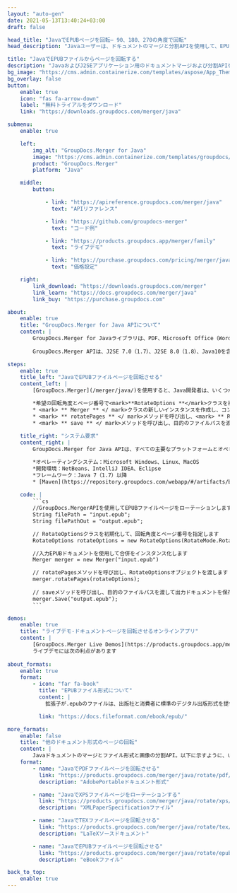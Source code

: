 ```yaml
---
layout: "auto-gen"
date: 2021-05-13T13:40:24+03:00
draft: false

head_title: "JavaでEPUBページを回転– 90、180、270の角度で回転"
head_description: "Javaユーザーは、ドキュメントのマージと分割APIを使用して、EPUBファイルの特定のドキュメントページまたはすべてのドキュメントページを90、180、270回転角で回転します。"

title: "JavaでEPUBファイルからページを回転する"
description: "JavaおよびJ2SEアプリケーション用のドキュメントマージおよび分割APIを使用して、EPUBファイルの選択的またはすべてのドキュメントページを90、180、または270回転角に回転します."
bg_image: "https://cms.admin.containerize.com/templates/aspose/App_Themes/V3/images/bg/header1.png"
bg_overlay: false
button:
    enable: true
    icon: "fas fa-arrow-down"
    label: "無料トライアルをダウンロード"
    link: "https://downloads.groupdocs.com/merger/java"

submenu:
    enable: true

    left:
        img_alt: "GroupDocs.Merger for Java"
        image: "https://cms.admin.containerize.com/templates/groupdocs/images/product-logos/90x90-noborder/groupdocs-merger-java.png"
        product: "GroupDocs.Merger"
        platform: "Java"

    middle:
        button:

            - link: "https://apireference.groupdocs.com/merger/java"
              text: "APIリファレンス"

            - link: "https://github.com/groupdocs-merger"
              text: "コード例"

            - link: "https://products.groupdocs.app/merger/family"
              text: "ライブデモ"

            - link: "https://purchase.groupdocs.com/pricing/merger/java"
              text: "価格設定"

    right:
        link_download: "https://downloads.groupdocs.com/merger"
        link_learn: "https://docs.groupdocs.com/merger/java"
        link_buy: "https://purchase.groupdocs.com"

about:
    enable: true
    title: "GroupDocs.Merger for Java APIについて"
    content: |
        GroupDocs.Merger for Javaライブラリは、PDF、Microsoft Office（Word、Excel、PowerPoint、OneNote）、OpenDocument、HTML、画像など、.NETアプリケーション内のさまざまなドキュメント形式を安全にマージおよび分割するためのシンプルなソリューションを提供します。コードを数行追加するだけで、移動、削除、回転、スワップ、抽出、ドキュメント内のページの向きの変更など、いくつかのドキュメント操作を実行できます。ドキュメントマージAPIは、ドキュメントページを画像としてプレビューして、ページのドキュメント構造、フォーマット、コンテンツを分析することもサポートしています。
        
        GroupDocs.Merger APIは、J2SE 7.0（1.7）、J2SE 8.0（1.8）、Java10を含むすべての主要なオペレーティングシステムとJavaバージョンで十分にサポートされています。

steps:
    enable: true
    title_left: "JavaでEPUBファイルページを回転させる"
    content_left: |
        [GroupDocs.Merger](/merger/java/)を使用すると、Java開発者は、いくつかの簡単な手順を実行することで、EPUBファイル内の特定またはすべてのページを90、180、または270回転角で簡単に回転できます。

        *希望の回転角度とページ番号で<mark>**RotateOptions **</mark>クラスを初期化します。
        * <mark> ** Merger ** </ mark>クラスの新しいインスタンスを作成し、コンストラクターパラメーターとしてソースドキュメントパスを渡します。
        * <mark> ** rotatePages ** </ mark>メソッドを呼び出し、<mark> ** RotateOptions **</mark>オブジェクトを渡します。
        * <mark> ** save ** </ mark>メソッドを呼び出し、目的のファイルパスを渡して、結果のドキュメントを保存します。
        
    title_right: "システム要求"
    content_right: |
        GroupDocs.Merger for Java APIは、すべての主要なプラットフォームとオペレーティングシステムでサポートされています。以下のコードを実行する前に、システムに次の前提条件がインストールされていることを確認してください。

        *オペレーティングシステム：Microsoft Windows、Linux、MacOS
        *開発環境：NetBeans、IntelliJ IDEA、Eclipse
        *フレームワーク：Java 7（1.7）以降
        * [Maven](https://repository.groupdocs.com/webapp/#/artifacts/browse/tree/General/repo/com/groupdocs/groupdocs-merger)から最新バージョンのGroupDocs.MergerforJavaをダウンロードします。
        
    code: |
        ```cs
        //GroupDocs.MergerAPIを使用してEPUBファイルページをローテーションします
        String filePath = "input.epub";
        String filePathOut = "output.epub";

        // RotateOptionsクラスを初期化して、回転角度とページ番号を指定します
        RotateOptions rotateOptions = new RotateOptions(RotateMode.Rotate180, new int[] { 2, 3 });

        //入力EPUBドキュメントを使用して合併をインスタンス化します
        Merger merger = new Merger("input.epub")

        // rotatePagesメソッドを呼び出し、RotateOptionsオブジェクトを渡します
        merger.rotatePages(rotateOptions);
            
        // saveメソッドを呼び出し、目的のファイルパスを渡して出力ドキュメントを保存します
        merger.Save("output.epub");
        ```

demos:
    enable: true
    title: "ライブデモ-ドキュメントページを回転させるオンラインアプリ"
    content: |
        [GroupDocs.Merger Live Demos](https://products.groupdocs.app/merger/epub)Webサイトにアクセスして、EPUBファイル内のページを今すぐローテーションしてください。  
        ライブデモには次の利点があります
        
about_formats:
    enable: true
    format:
        - icon: "far fa-book"
          title: "EPUBファイル形式について"
          content: |
            拡張子が.epubのファイルは、出版社と消費者に標準のデジタル出版形式を提供する電子書籍ファイル形式です。このフォーマットは今では非常に一般的であるため、多くの電子書籍リーダーやソフトウェアアプリケーションでサポートされています。たとえば、Mac OSでは、プレインストールされたBooksソフトウェアがそのようなファイルを開くためのサポートを提供します。さらに、スマートフォン、タブレット、コンピューターで利用できる互換性のあるソフトウェアがたくさんあります。 EPUBファイル標準は、国際電子出版フォーラム（IDPF）によって維持されています。バージョンEPUB3は、コンテンツのパッケージ化のための標準化されたベストプラクティス、調査、情報、およびイベントの主要な書籍業界団体であるBook Industry Study Group（BISG）によっても承認されています。

          link: "https://docs.fileformat.com/ebook/epub/"

more_formats:
    enable: false
    title: "他のドキュメント形式のページの回転"
    content: |
        Javaドキュメントのマージとファイル形式と画像の分割API。以下に示すように、いくつかの一般的なファイル形式のページをローテーションします。
    format: 
        - name: "JavaでPDFファイルページを回転させる"
          link: "https://products.groupdocs.com/merger/java/rotate/pdf/"
          description: "AdobePortableドキュメント形式"

        - name: "JavaでXPSファイルページをローテーションする"
          link: "https://products.groupdocs.com/merger/java/rotate/xps/"
          description: "XMLPaperSpecificationファイル"

        - name: "JavaでTEXファイルページを回転させる"
          link: "https://products.groupdocs.com/merger/java/rotate/tex/"
          description: "LaTeXソースドキュメント"

        - name: "JavaでEPUBファイルページを回転させる"
          link: "https://products.groupdocs.com/merger/java/rotate/epub/"
          description: "eBookファイル"

back_to_top:
    enable: true
---
```

